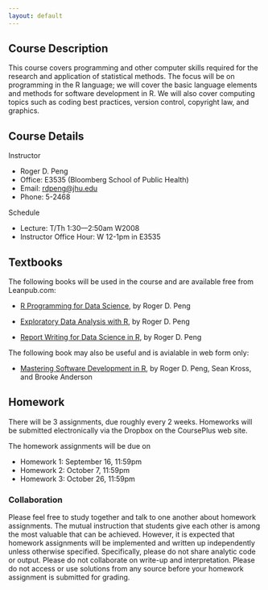 ```yaml
---
layout: default
---
```


## Course Description

This course covers programming and other computer skills required
  for the research and application of statistical methods. The focus
  will be on programming in the R language; we will cover the basic
  language elements and methods for software development in R. We will
  also cover computing topics such as coding best practices, version
  control, copyright law, and graphics.

## Course Details

Instructor

* Roger D. Peng
* Office: E3535 (Bloomberg School of Public Health) 
* Email: rdpeng@jhu.edu
* Phone: 5-2468

Schedule

* Lecture: T/Th 1:30—2:50am W2008 
* Instructor Office Hour: W 12-1pm in E3535

## Textbooks

The following books will be used in the course and are available free
from Leanpub.com:

* [R Programming for Data Science](https://leanpub.com/rprogramming),
  by Roger D. Peng

* [Exploratory Data Analysis with R](https://leanpub.com/exdata), by
  Roger D. Peng

* [Report Writing for Data Science in
  R](https://leanpub.com/reportwriting), by Roger D. Peng

The following book may also be useful and is avialable in web form only:

* [Mastering Software Development in
  R](http://rdpeng.github.io/RProgDA), by Roger D. Peng, Sean Kross,
  and Brooke Anderson


## Homework

There will be 3 assignments, due roughly every 2 weeks. Homeworks will be
submitted electronically via the Dropbox on the CoursePlus web site.

The homework assignments will be due on 

* Homework 1: September 16, 11:59pm
* Homework 2: October 7, 11:59pm
* Homework 3: October 26, 11:59pm

### Collaboration

Please feel free to study together and talk to one another about
homework assignments. The mutual instruction that students give each
other is among the most valuable that can be achieved. However, it is
expected that homework assignments will be implemented and written up
independently unless otherwise specified. Specifically, please do not
share analytic code or output. Please do not collaborate on write-up
and interpretation. Please do not access or use solutions from any
source before your homework assignment is submitted for grading.
